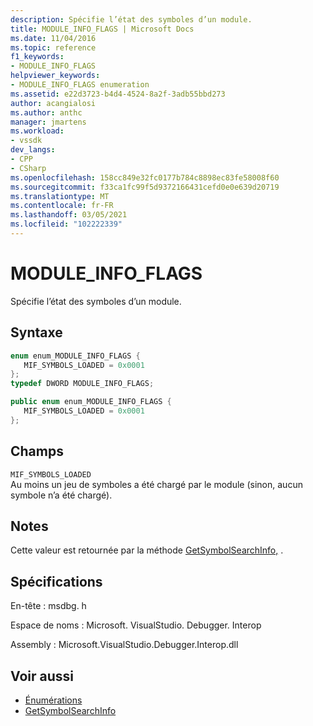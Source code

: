 ```yaml
---
description: Spécifie l’état des symboles d’un module.
title: MODULE_INFO_FLAGS | Microsoft Docs
ms.date: 11/04/2016
ms.topic: reference
f1_keywords:
- MODULE_INFO_FLAGS
helpviewer_keywords:
- MODULE_INFO_FLAGS enumeration
ms.assetid: e22d3723-b4d4-4524-8a2f-3adb55bbd273
author: acangialosi
ms.author: anthc
manager: jmartens
ms.workload:
- vssdk
dev_langs:
- CPP
- CSharp
ms.openlocfilehash: 158cc849e32fc0177b784c8898ec83fe58008f60
ms.sourcegitcommit: f33ca1fc99f5d9372166431cefd0e0e639d20719
ms.translationtype: MT
ms.contentlocale: fr-FR
ms.lasthandoff: 03/05/2021
ms.locfileid: "102222339"
---
```

# <a name="module_info_flags"></a>MODULE_INFO_FLAGS
Spécifie l’état des symboles d’un module.

## <a name="syntax"></a>Syntaxe

```cpp
enum enum_MODULE_INFO_FLAGS {
   MIF_SYMBOLS_LOADED = 0x0001
};
typedef DWORD MODULE_INFO_FLAGS;
```

```csharp
public enum enum_MODULE_INFO_FLAGS {
   MIF_SYMBOLS_LOADED = 0x0001
};
```

## <a name="fields"></a>Champs
 `MIF_SYMBOLS_LOADED`\
 Au moins un jeu de symboles a été chargé par le module (sinon, aucun symbole n’a été chargé).

## <a name="remarks"></a>Notes
 Cette valeur est retournée par la méthode [GetSymbolSearchInfo,](../../../extensibility/debugger/reference/idebugsymbolsearchevent2-getsymbolsearchinfo.md) .

## <a name="requirements"></a>Spécifications
 En-tête : msdbg. h

 Espace de noms : Microsoft. VisualStudio. Debugger. Interop

 Assembly : Microsoft.VisualStudio.Debugger.Interop.dll

## <a name="see-also"></a>Voir aussi
- [Énumérations](../../../extensibility/debugger/reference/enumerations-visual-studio-debugging.md)
- [GetSymbolSearchInfo](../../../extensibility/debugger/reference/idebugsymbolsearchevent2-getsymbolsearchinfo.md)
